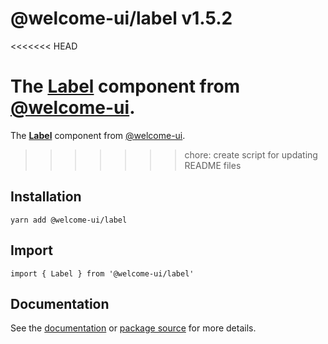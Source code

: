 # @welcome-ui/label v1.5.2
<<<<<<< HEAD

The [Label](http://welcome-ui.com/components/label) component from [@welcome-ui](http://welcome-ui.com).
=======
  
The **[Label](http://welcome-ui.com/components/label)** component from [@welcome-ui](http://welcome-ui.com).
>>>>>>> chore: create script for updating README files

## Installation

    yarn add @welcome-ui/label

## Import

    import { Label } from '@welcome-ui/label'

## Documentation

See the [documentation](http://welcome-ui.com/components/label) or [package source](https://github.com/WTTJ/welcome-ui/tree/v1.5.2/packages/Label) for more details.
